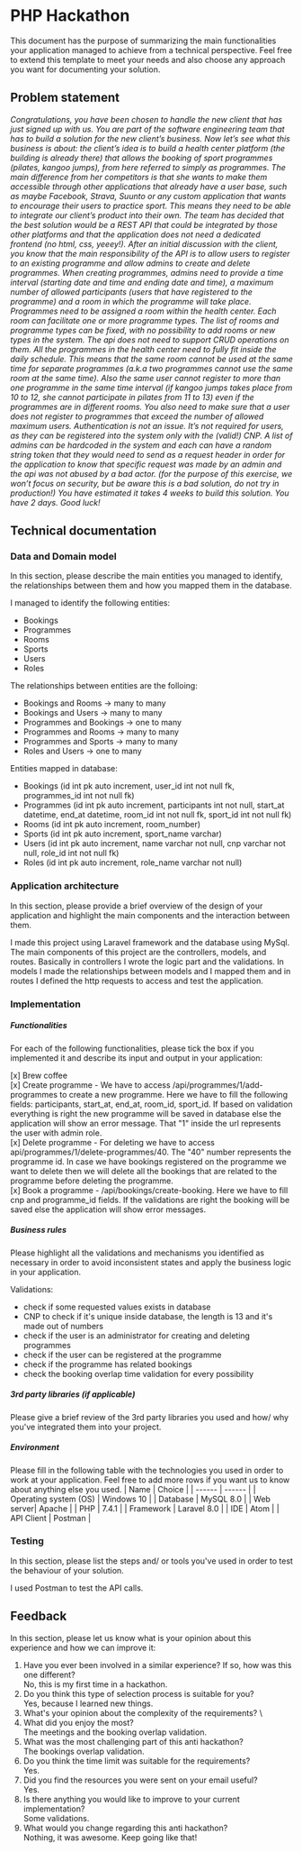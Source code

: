 # PHP Hackathon
This document has the purpose of summarizing the main functionalities your application managed to achieve from a technical perspective. Feel free to extend this template to meet your needs and also choose any approach you want for documenting your solution.

## Problem statement
*Congratulations, you have been chosen to handle the new client that has just signed up with us.  You are part of the software engineering team that has to build a solution for the new client’s business.
Now let’s see what this business is about: the client’s idea is to build a health center platform (the building is already there) that allows the booking of sport programmes (pilates, kangoo jumps), from here referred to simply as programmes. The main difference from her competitors is that she wants to make them accessible through other applications that already have a user base, such as maybe Facebook, Strava, Suunto or any custom application that wants to encourage their users to practice sport. This means they need to be able to integrate our client’s product into their own.
The team has decided that the best solution would be a REST API that could be integrated by those other platforms and that the application does not need a dedicated frontend (no html, css, yeeey!). After an initial discussion with the client, you know that the main responsibility of the API is to allow users to register to an existing programme and allow admins to create and delete programmes.
When creating programmes, admins need to provide a time interval (starting date and time and ending date and time), a maximum number of allowed participants (users that have registered to the programme) and a room in which the programme will take place.
Programmes need to be assigned a room within the health center. Each room can facilitate one or more programme types. The list of rooms and programme types can be fixed, with no possibility to add rooms or new types in the system. The api does not need to support CRUD operations on them.
All the programmes in the health center need to fully fit inside the daily schedule. This means that the same room cannot be used at the same time for separate programmes (a.k.a two programmes cannot use the same room at the same time). Also the same user cannot register to more than one programme in the same time interval (if kangoo jumps takes place from 10 to 12, she cannot participate in pilates from 11 to 13) even if the programmes are in different rooms. You also need to make sure that a user does not register to programmes that exceed the number of allowed maximum users.
Authentication is not an issue. It’s not required for users, as they can be registered into the system only with the (valid!) CNP. A list of admins can be hardcoded in the system and each can have a random string token that they would need to send as a request header in order for the application to know that specific request was made by an admin and the api was not abused by a bad actor. (for the purpose of this exercise, we won’t focus on security, but be aware this is a bad solution, do not try in production!)
You have estimated it takes 4 weeks to build this solution. You have 2 days. Good luck!*

## Technical documentation
### Data and Domain model
In this section, please describe the main entities you managed to identify, the relationships between them and how you mapped them in the database.

I managed to identify the following entities:
- Bookings 
- Programmes 
- Rooms 
- Sports 
- Users 
- Roles 

The relationships between entities are the folloing:
- Bookings and Rooms -> many to many 
- Bookings and Users -> many to many 
- Programmes and Bookings -> one to many 
- Programmes and Rooms -> many to many 
- Programmes and Sports -> many to many 
- Roles and Users -> one to many 

Entities mapped in database: 
- Bookings (id int pk auto increment, user_id int not null fk, programmes_id int not null fk)
- Programmes (id int pk auto increment, participants int not null, start_at datetime, end_at datetime, room_id int not null fk, sport_id int not null fk)
- Rooms (id int pk auto increment, room_number)
- Sports (id int pk auto increment, sport_name varchar)
- Users (id int pk auto increment, name varchar not null, cnp varchar not null, role_id int not null fk)
- Roles (id int pk auto increment, role_name varchar not null)

### Application architecture
In this section, please provide a brief overview of the design of your application and highlight the main components and the interaction between them.

I made this project using Laravel framework and the database using MySql. The main components of this project are the controllers, models, and routes. Basically in controllers I wrote the logic part and the validations. In models I made the relationships between models and I mapped them and in routes I defined the http requests to access and test the application.

###  Implementation
##### Functionalities
For each of the following functionalities, please tick the box if you implemented it and describe its input and output in your application:

[x] Brew coffee \
[x] Create programme - We have to access /api/programmes/1/add-programmes to create a new programme. Here we have to fill the following fields: participants, start_at, end_at, room_id, sport_id. If based on validation everything is right the new programme will be saved in database else the application will show an error message. That "1" inside the url represents the user with admin role.  \
[x] Delete programme - For deleting we have to access api/programmes/1/delete-programmes/40. The "40" number represents the programme id. In case we have bookings registered on the programme we want to delete then we will delete all the bookings that are related to the programme before deleting the programme.\
[x] Book a programme - /api/bookings/create-booking. Here we have to fill cnp and programme_id fields. If the validations are right the booking will be saved else the application will show error messages.

##### Business rules
Please highlight all the validations and mechanisms you identified as necessary in order to avoid inconsistent states and apply the business logic in your application.

Validations:
- check if some requested values exists in database
- CNP to check if it's unique inside database, the length is 13 and it's made out of numbers
- check if the user is an administrator for creating and deleting programmes
- check if the user can be registered at the programme
- check if the programme has related bookings 
- check the booking overlap time validation for every possibility

##### 3rd party libraries (if applicable)
Please give a brief review of the 3rd party libraries you used and how/ why you've integrated them into your project.

##### Environment
Please fill in the following table with the technologies you used in order to work at your application. Feel free to add more rows if you want us to know about anything else you used.
| Name | Choice |
| ------ | ------ |
| Operating system (OS) | Windows 10 |
| Database  | MySQL 8.0 |
| Web server| Apache |
| PHP | 7.4.1 |
| Framework | Laravel 8.0 |
| IDE | Atom |
| API Client | Postman |

### Testing
In this section, please list the steps and/ or tools you've used in order to test the behaviour of your solution.

I used Postman to test the API calls.

## Feedback
In this section, please let us know what is your opinion about this experience and how we can improve it:

1. Have you ever been involved in a similar experience? If so, how was this one different? \
    No, this is my first time in a hackathon.
2. Do you think this type of selection process is suitable for you? \
    Yes, because I learned new things.
3. What's your opinion about the complexity of the requirements? \
4. What did you enjoy the most? \
    The meetings and the booking overlap validation.
5. What was the most challenging part of this anti hackathon? \
    The bookings overlap validation.
6. Do you think the time limit was suitable for the requirements? \
    Yes.
7. Did you find the resources you were sent on your email useful? \
    Yes.
8. Is there anything you would like to improve to your current implementation? \
    Some validations.
9. What would you change regarding this anti hackathon? \
   Nothing, it was awesome. Keep going like that!
